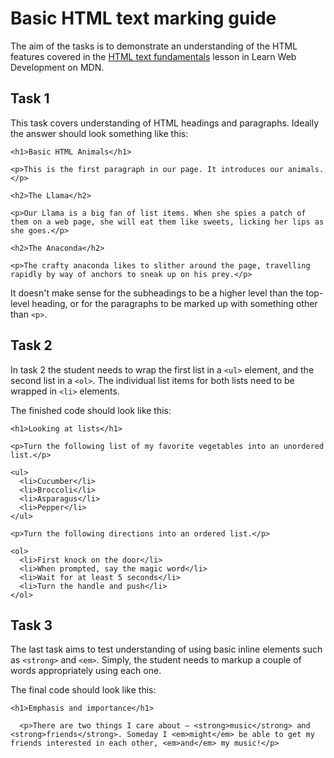 # Basic HTML text marking guide

The aim of the tasks is to demonstrate an understanding of the HTML features covered in the [HTML text fundamentals](https://developer.mozilla.org/en-US/docs/Learn/HTML/Introduction_to_HTML/HTML_text_fundamentals) lesson in Learn Web Development on MDN.

## Task 1

This task covers understanding of HTML headings and paragraphs. Ideally the answer should look something like this:

```
<h1>Basic HTML Animals</h1>

<p>This is the first paragraph in our page. It introduces our animals.</p>

<h2>The Llama</h2>

<p>Our Llama is a big fan of list items. When she spies a patch of them on a web page, she will eat them like sweets, licking her lips as she goes.</p>

<h2>The Anaconda</h2>

<p>The crafty anaconda likes to slither around the page, travelling rapidly by way of anchors to sneak up on his prey.</p>
```

It doesn't make sense for the subheadings to be a higher level than the top-level heading, or for the paragraphs to be marked up with something other than `<p>`.

## Task 2

In task 2 the student needs to wrap the first list in a `<ul>` element, and the second list in a `<ol>`. The individual list items for both lists need to be wrapped in `<li>` elements.

The finished code should look like this:

```
<h1>Looking at lists</h1>

<p>Turn the following list of my favorite vegetables into an unordered list.</p>

<ul>
  <li>Cucumber</li>
  <li>Broccoli</li>
  <li>Asparagus</li>
  <li>Pepper</li>
</ul>

<p>Turn the following directions into an ordered list.</p>

<ol>
  <li>First knock on the door</li>
  <li>When prompted, say the magic word</li>
  <li>Wait for at least 5 seconds</li>
  <li>Turn the handle and push</li>
</ol>
```

## Task 3

The last task aims to test understanding of using basic inline elements such as `<strong>` and `<em>`. Simply, the student needs to markup a couple of words appropriately using each one.

The final code should look like this:

```
<h1>Emphasis and importance</h1>

  <p>There are two things I care about — <strong>music</strong> and <strong>friends</strong>. Someday I <em>might</em> be able to get my friends interested in each other, <em>and</em> my music!</p>
```